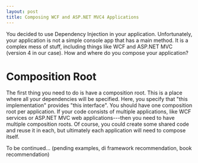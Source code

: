 ```yaml
---
layout: post
title: Composing WCF and ASP.NET MVC4 Applications
---
```


You decided to use Dependency Injection in your application. Unfortunately, your application is not a simple console app that has a main method. It is a complex mess of stuff, including things like WCF and ASP.NET MVC (version 4 in our case). How and where do you compose your application?

Composition Root
==================
The first thing you need to do is have a composition root. This is a place where all your dependencies will be specified. Here, you specify that "this implementation" provides "this interface". You should have one composition root per application. If your code consists of multiple applications, like WCF services or ASP.NET MVC web applications---then you need to have multiple composition roots. Of course, you could create some shared code and reuse it in each, but ultimately each application will need to compose itself.

To be continued... (pending examples, di framework recommendation, book recommendation)